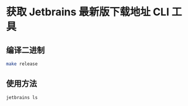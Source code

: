 # 获取 Jetbrains 最新版下载地址 CLI 工具

## 编译二进制

```bash
make release
```

## 使用方法

```bash
jetbrains ls
```

